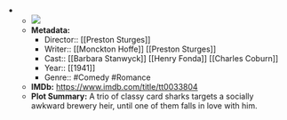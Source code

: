 - 
    - ![](https://m.media-amazon.com/images/M/MV5BOTQzNWM4Y2QtMWVhYS00MTNkLTgxMGMtNjM5Y2FmNjQ2MWFiXkEyXkFqcGdeQXVyMTAwMzUyOTc@._V1_SX300.jpg)  
    - **Metadata:**
        - Director:: [[Preston Sturges]]
        - Writer:: [[Monckton Hoffe]] [[Preston Sturges]]
        - Cast:: [[Barbara Stanwyck]] [[Henry Fonda]] [[Charles Coburn]]
        - Year:: [[1941]]
        - Genre:: #Comedy #Romance
    - **IMDb:** https://www.imdb.com/title/tt0033804
    - **Plot Summary:** A trio of classy card sharks targets a socially awkward brewery heir, until one of them falls in love with him.
